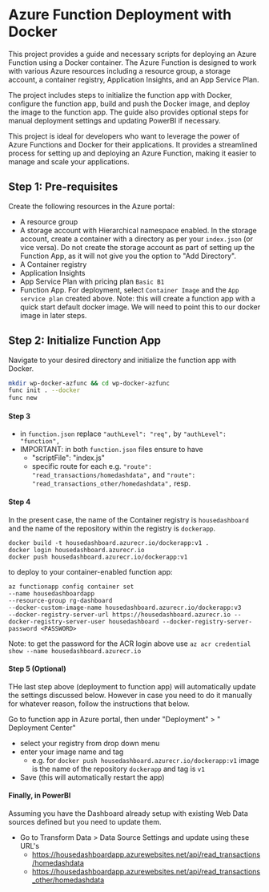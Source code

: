 # Azure Function Deployment with Docker

This project provides a guide and necessary scripts for deploying an Azure Function using a Docker container. The Azure Function is designed to work with various Azure resources including a resource group, a storage account, a container registry, Application Insights, and an App Service Plan. 

The project includes steps to initialize the function app with Docker, configure the function app, build and push the Docker image, and deploy the image to the function app. The guide also provides optional steps for manual deployment settings and updating PowerBI if necessary.

This project is ideal for developers who want to leverage the power of Azure Functions and Docker for their applications. It provides a streamlined process for setting up and deploying an Azure Function, making it easier to manage and scale your applications.

## Step 1: Pre-requisites

Create the following resources in the Azure portal:

- A resource group
- A storage account with Hierarchical namespace enabled. In the storage account, create a container with a directory as per your `index.json` (or vice versa). Do not create the storage account as part of setting up the Function App, as it will not give you the option to "Add Directory".
- A Container registry
- Application Insights
- App Service Plan with pricing plan `Basic B1`
- Function App. For deployment, select `Container Image` and the `App service plan` created above. Note: this will create a function app with a quick start default docker image. We will need to point this to our docker image in later steps.

## Step 2: Initialize Function App

Navigate to your desired directory and initialize the function app with Docker.

```bash
mkdir wp-docker-azfunc && cd wp-docker-azfunc
func init . --docker
func new
```

#### Step 3

* in `function.json` replace `"authLevel": "req",` by `"authLevel": "function",`
* IMPORTANT: in both `function.json` files ensure to have
  * "scriptFile": "index.js"
  * specific route for each e.g. `"route": "read_transactions/homedashdata",` and `"route": "read_transactions_other/homedashdata",` resp.


#### Step 4

In the present case, the name of the Container registry is `housedashboard` and the name of the repository within the registry is `dockerapp`.

```
docker build -t housedashboard.azurecr.io/dockerapp:v1 .
docker login housedashboard.azurecr.io
docker push housedashboard.azurecr.io/dockerapp:v1

```

to deploy to your container-enabled function app:

```
az functionapp config container set 
--name housedashboardapp 
--resource-group rg-dashboard 
--docker-custom-image-name housedashboard.azurecr.io/dockerapp:v3 
--docker-registry-server-url https://housedashboard.azurecr.io --docker-registry-server-user housedashboard --docker-registry-server-password <PASSWORD>
```
Note: to get the password for the ACR login above use `az acr credential show --name housedashboard.azurecr.io`

#### Step 5 (Optional)

THe last step above (deployment to function app) will automatically update the settings discussed below. However in case you need to do it manually for whatever reason, follow the instructions that below.

Go to function app in Azure portal, then under "Deployment" > " Deployment Center"

* select your registry from drop down menu
* enter your image name and tag
  * e.g. for `docker push housedashboard.azurecr.io/dockerapp:v1` image is the name of the repository `dockerapp` and tag is `v1`
* Save (this will automatically restart the app)

#### Finally, in PowerBI

Assuming you have the Dashboard already setup with existing Web Data sources defined but you need to update them.

* Go to Transform Data > Data Source Settings and update using these URL's
  * https://housedashboardapp.azurewebsites.net/api/read_transactions/homedashdata
  * https://housedashboardapp.azurewebsites.net/api/read_transactions_other/homedashdata



